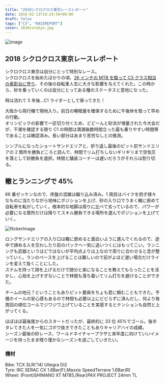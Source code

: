 ```yaml
---
title: "2018シクロクロス東京レースレポート"
date: 2018-02-13T19:24:59+09:00
draft: false
tags: ["CX", "RACEREPORT"]
cover: 2018cxtokyo.jpg
---
```


![image](2018cxtokyo.jpg)

## 2018 シクロクロス東京レースレポート

シクロクロス東京は自分にとって特別なレース。\
シクロクロスを始めたばかりの頃、[26 インチの MTB を駆って C3 クラス相当の表彰台に登り](https://www.cyclowired.jp/image/node/101217)、その後の自転車人生に大きな影響を与えてくれた。この時から、砂を乗っていくのは自分にとってある種のステータスと意地になった。

時は流れて 5 年後…C1 ライダーとして帰ってきた！

大阪から飛行機で現地入り。前日の睡眠量を確保するために午後休を取って早めの行動。\
オリンピックの影響で一区切り付くため、どどーんと砂浜が増量された今大会だが、干潮を確認する限り C1 の時間は満潮後数時間立った最も乗りやすい時間帯であることは確認済み。長い部分はあまり苦労なしとの推測。

シンプルになったショートサンドエリアと、折り返し最後のピット前サンドエリアの 2 箇所を勝負どころと読んで、林間でリム打ちしないギリギリまで空気圧を落として砂勝負を選択。林間と舗装コーナーは遅いだろうがそれらは割り切る。

## 轍とランニングで 45%

66 番ゼッケンなので、序盤の混雑は織り込み済み。1 周目はバイクを担ぎ様々なものに当たりながら地味にポジションを上げ、砂の入り口でうまく轍に嵌めて自転車を転がしていく。根本的な地脚は周りに比べて劣っているので、パワーが必要になる箇所だけは降りてスキル勝負できる場所を選んでポジションを上げていく。

![flickerImage](https://farm5.staticflickr.com/4766/40197453141_706cb9fc6a_c.jpg)

ロングサンドエリアの入り口は轍に嵌めると面白いように進んでくれるので、途中で諦める人を交わしたり前のパックへ一気に追いつくにはもってこい。ランニングも武器というほどではないが平均点よりは上なので周りに合わせると息が整っていく。ランのペースを上げることは難しいので前がよほど遅い場合だけラインを変えて抜くことにした。\
ステムを持って顔を上げるだけで随分と楽になることを教えてもらったことを活かし、心拍を上げすぎないことで林間も落ち着いてリム打ちを避けることができた。

チームの地元？ということもありピット要員をちょも君に頼むこともできた。予備ホイールの安心感もあるので林間も必要以上にビビらずに済んだし、何より毎周回の順位コールでジワジワ上げていることを実感するとテンションも自然と上がってくる。

ほぼほぼ最後尾からのスタートだったが、最終的に 33 位 45%でゴール。後半タレてきた人を一気にゴボウ抜きできたこともありキャリアハイの成績。\
シーズン最後の砂レース、ワールドネイチャープラザと来年度に向けていいイメージを持ったまま残り僅かなシーズンを過ごしていきたい。

### 機材

Bike: TCX SLR('14) Ultegra Di2\
Tyre: IRC SERAC CX 1.6Bar(F),Maxxis SpeedTerrane 1.6Bar(R)\
Wheel: (Front)SHIMANO XT M785,(Rear)PAX PROJECT 24mm TL
